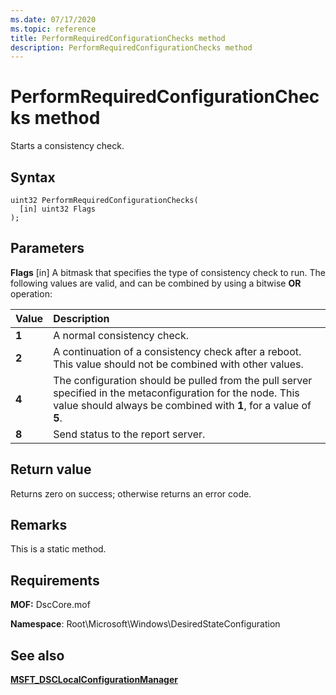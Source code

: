 ```yaml
---
ms.date: 07/17/2020
ms.topic: reference
title: PerformRequiredConfigurationChecks method
description: PerformRequiredConfigurationChecks method
---
```

# PerformRequiredConfigurationChecks method

Starts a consistency check.

## Syntax

```mof
uint32 PerformRequiredConfigurationChecks(
  [in] uint32 Flags
);
```

## Parameters

**Flags** \[in\] A bitmask that specifies the type of consistency check to run. The following values
are valid, and can be combined by using a bitwise **OR** operation:

|Value |Description |
|:--- |:---|
|**1** | A normal consistency check. |
|**2** | A continuation of a consistency check after a reboot. This value should not be combined with other values. |
|**4** | The configuration should be pulled from the pull server specified in the metaconfiguration for the node. This value should always be combined with **1**, for a value of **5**. |
|**8** | Send status to the report server. |

## Return value

Returns zero on success; otherwise returns an error code.

## Remarks

This is a static method.

## Requirements

**MOF:** DscCore.mof

**Namespace**: Root\Microsoft\Windows\DesiredStateConfiguration

## See also

[**MSFT_DSCLocalConfigurationManager**](msft-dsclocalconfigurationmanager.md)
